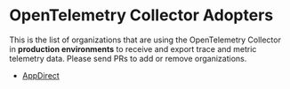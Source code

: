 # OpenTelemetry Collector Adopters

This is the list of organizations that are using the OpenTelemetry Collector in **production
environments** to receive and export trace and metric telemetry data. Please send PRs
to add or remove organizations.

* [AppDirect](https://www.appdirect.com/)
